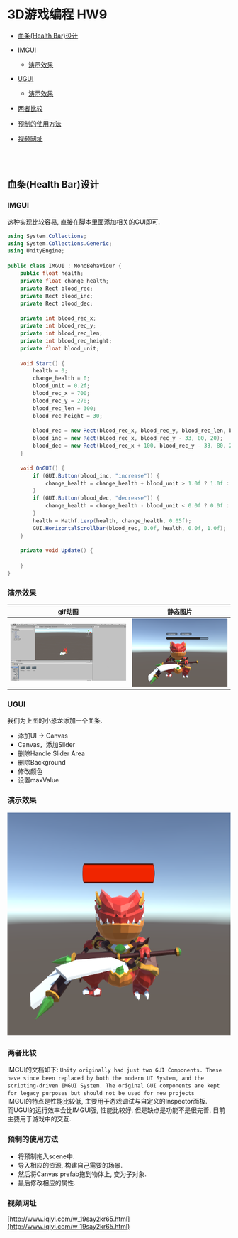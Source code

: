 # 3D游戏编程 HW9

- [血条(Health Bar)设计](#blood)

- [IMGUI](#IMGUI)

    - [演示效果](#imguirun)

- [UGUI](#ugui)

    - [演示效果](#uguirun)

- [两者比较](#compare)

- [预制的使用方法](#prefab)  

- [视频网址](#video)

</br></br>

<h2 id="blood">血条(Health Bar)设计</h2>

<h3 id="IMGUI">IMGUI</h3>

这种实现比较容易, 直接在脚本里面添加相关的GUI即可.  
```c#
using System.Collections;
using System.Collections.Generic;
using UnityEngine;

public class IMGUI : MonoBehaviour {
    public float health;
    private float change_health;
    private Rect blood_rec;
    private Rect blood_inc;
    private Rect blood_dec;

    private int blood_rec_x;
    private int blood_rec_y;
    private int blood_rec_len;
    private int blood_rec_height;
    private float blood_unit;

    void Start() {
        health = 0;
        change_health = 0;
        blood_unit = 0.2f;
        blood_rec_x = 700;
        blood_rec_y = 270;
        blood_rec_len = 300;
        blood_rec_height = 30;

        blood_rec = new Rect(blood_rec_x, blood_rec_y, blood_rec_len, blood_rec_height);
        blood_inc = new Rect(blood_rec_x, blood_rec_y - 33, 80, 20);
        blood_dec = new Rect(blood_rec_x + 100, blood_rec_y - 33, 80, 20);
    }

    void OnGUI() {
        if (GUI.Button(blood_inc, "increase")) {
            change_health = change_health + blood_unit > 1.0f ? 1.0f : change_health + blood_unit;
        }
        if (GUI.Button(blood_dec, "decrease")) {
            change_health = change_health - blood_unit < 0.0f ? 0.0f : change_health - blood_unit;
        }
        health = Mathf.Lerp(health, change_health, 0.05f);
        GUI.HorizontalScrollbar(blood_rec, 0.0f, health, 0.0f, 1.0f);
    }

    private void Update() {
        
    }
}
```

<h3 id="imguirun">演示效果</h3>

| gif动图| 静态图片|
|:-:|:-:|
| ![](asset/IMGUI.gif)| ![](asset/IMGUI.png)|  

<h3 id="ugui">UGUI</h3>

我们为上图的小恐龙添加一个血条.  
- 添加UI -> Canvas
- Canvas，添加Slider
- 删除Handle Slider Area
- 删除Background
- 修改颜色
- 设置maxValue  

<h3 id="uguirun">演示效果</h3>

![](asset/UGUI.png)  

<h3 id="compare">两者比较</h3>

IMGUI的文档如下: `Unity originally had just two GUI Components. These have since been replaced by both the modern UI System, and the scripting-driven IMGUI System. The original GUI components are kept for legacy purposes but should not be used for new projects`  
IMGUI的特点是性能比较低, 主要用于游戏调试与自定义的Inspector面板.  
而UGUI的运行效率会比IMGUI强, 性能比较好, 但是缺点是功能不是很完善, 目前主要用于游戏中的交互.  

<h3 id="prefab">预制的使用方法</h3>

- 将预制拖入scene中.
- 导入相应的资源, 构建自己需要的场景.
- 然后将Canvas prefab拖到物体上, 变为子对象.
- 最后修改相应的属性.  

<h3 id="video">视频网址</h3>

[http://www.iqiyi.com/w_19say2kr65.html](http://www.iqiyi.com/w_19say2kr65.html)

